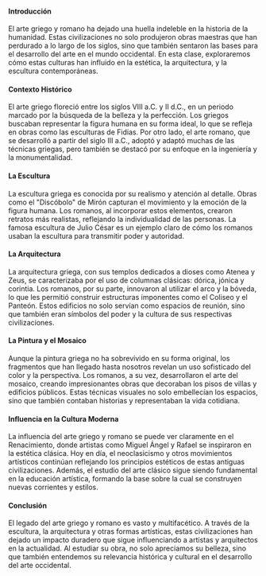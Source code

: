 #### Introducción

El arte griego y romano ha dejado una huella indeleble en la historia de la humanidad. Estas civilizaciones no solo produjeron obras maestras que han perdurado a lo largo de los siglos, sino que también sentaron las bases para el desarrollo del arte en el mundo occidental. En esta clase, exploraremos cómo estas culturas han influido en la estética, la arquitectura, y la escultura contemporáneas.

#### Contexto Histórico

El arte griego floreció entre los siglos VIII a.C. y II d.C., en un periodo marcado por la búsqueda de la belleza y la perfección. Los griegos buscaban representar la figura humana en su forma ideal, lo que se refleja en obras como las esculturas de Fidias. Por otro lado, el arte romano, que se desarrolló a partir del siglo III a.C., adoptó y adaptó muchas de las técnicas griegas, pero también se destacó por su enfoque en la ingeniería y la monumentalidad.

#### La Escultura

La escultura griega es conocida por su realismo y atención al detalle. Obras como el "Discóbolo" de Mirón capturan el movimiento y la emoción de la figura humana. Los romanos, al incorporar estos elementos, crearon retratos más realistas, reflejando la individualidad de las personas. La famosa escultura de Julio César es un ejemplo claro de cómo los romanos usaban la escultura para transmitir poder y autoridad.

#### La Arquitectura

La arquitectura griega, con sus templos dedicados a dioses como Atenea y Zeus, se caracterizaba por el uso de columnas clásicas: dórica, jónica y corintia. Los romanos, por su parte, innovaron al utilizar el arco y la bóveda, lo que les permitió construir estructuras imponentes como el Coliseo y el Panteón. Estos edificios no solo servían como espacios de reunión, sino que también eran símbolos del poder y la cultura de sus respectivas civilizaciones.

#### La Pintura y el Mosaico

Aunque la pintura griega no ha sobrevivido en su forma original, los fragmentos que han llegado hasta nosotros revelan un uso sofisticado del color y la perspectiva. Los romanos, a su vez, desarrollaron el arte del mosaico, creando impresionantes obras que decoraban los pisos de villas y edificios públicos. Estas técnicas visuales no solo embellecían los espacios, sino que también contaban historias y representaban la vida cotidiana.

#### Influencia en la Cultura Moderna

La influencia del arte griego y romano se puede ver claramente en el Renacimiento, donde artistas como Miguel Ángel y Rafael se inspiraron en la estética clásica. Hoy en día, el neoclasicismo y otros movimientos artísticos continúan reflejando los principios estéticos de estas antiguas civilizaciones. Además, el estudio del arte clásico sigue siendo fundamental en la educación artística, formando la base sobre la cual se construyen nuevas corrientes y estilos.

#### Conclusión

El legado del arte griego y romano es vasto y multifacético. A través de la escultura, la arquitectura y otras formas artísticas, estas civilizaciones han dejado un impacto duradero que sigue influenciando a artistas y arquitectos en la actualidad. Al estudiar su obra, no solo apreciamos su belleza, sino que también entendemos su relevancia histórica y cultural en el desarrollo del arte occidental.
